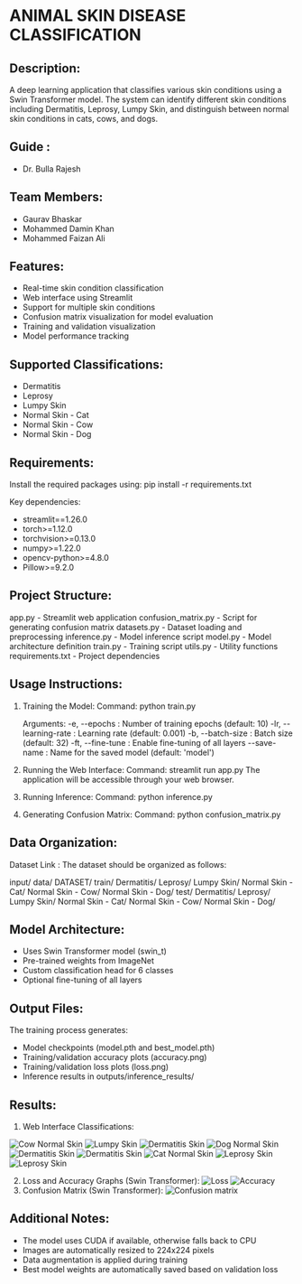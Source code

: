 ANIMAL SKIN DISEASE CLASSIFICATION
==================================

Description:
------------
A deep learning application that classifies various skin conditions using a Swin Transformer model. The system can identify different skin conditions including Dermatitis, Leprosy, Lumpy Skin, and distinguish between normal skin conditions in cats, cows, and dogs.

Guide :
--------
* Dr. Bulla Rajesh

Team Members:
-------------
* Gaurav Bhaskar 
* Mohammed Damin Khan 
* Mohammed Faizan Ali 


Features:
---------
* Real-time skin condition classification
* Web interface using Streamlit
* Support for multiple skin conditions
* Confusion matrix visualization for model evaluation
* Training and validation visualization
* Model performance tracking

Supported Classifications:
--------------------------
* Dermatitis
* Leprosy
* Lumpy Skin
* Normal Skin - Cat
* Normal Skin - Cow
* Normal Skin - Dog

Requirements:
-------------
Install the required packages using:
pip install -r requirements.txt

Key dependencies:
* streamlit==1.26.0
* torch>=1.12.0
* torchvision>=0.13.0
* numpy>=1.22.0
* opencv-python>=4.8.0
* Pillow>=9.2.0

Project Structure:
-----------------
app.py                   - Streamlit web application
confusion_matrix.py      - Script for generating confusion matrix
datasets.py              - Dataset loading and preprocessing
inference.py             - Model inference script
model.py                 - Model architecture definition
train.py                 - Training script
utils.py                 - Utility functions
requirements.txt         - Project dependencies

Usage Instructions:
------------------

1. Training the Model:
   Command: python train.py 

   Arguments:
   -e, --epochs         : Number of training epochs (default: 10)
   -lr, --learning-rate : Learning rate (default: 0.001)
   -b, --batch-size     : Batch size (default: 32)
   -ft, --fine-tune     : Enable fine-tuning of all layers
   --save-name          : Name for the saved model (default: 'model')

2. Running the Web Interface:
   Command: streamlit run app.py
   The application will be accessible through your web browser.

3. Running Inference:
   Command: python inference.py 

4. Generating Confusion Matrix:
   Command: python confusion_matrix.py

Data Organization:
-----------------
Dataset Link : 
The dataset should be organized as follows:

input/
    data/
        DATASET/
            train/
                Dermatitis/
                Leprosy/
                Lumpy Skin/
                Normal Skin - Cat/
                Normal Skin - Cow/
                Normal Skin - Dog/
            test/
                Dermatitis/
                Leprosy/
                Lumpy Skin/
                Normal Skin - Cat/
                Normal Skin - Cow/
                Normal Skin - Dog/

Model Architecture:
------------------
* Uses Swin Transformer model (swin_t)
* Pre-trained weights from ImageNet
* Custom classification head for 6 classes
* Optional fine-tuning of all layers

Output Files:
------------
The training process generates:
* Model checkpoints (model.pth and best_model.pth)
* Training/validation accuracy plots (accuracy.png)
* Training/validation loss plots (loss.png)
* Inference results in outputs/inference_results/

Results:
--------

1. Web Interface Classifications:

![Cow Normal Skin](Images/Cow-normal-skin.png)
![Lumpy Skin](Images/1-Lumpy-Skin-Disease.png) 
![Dermatitis Skin](Images/2-Lumpy-Skin-Disease.png)
![Dog Normal Skin](Images/Dog-normal-skin.png)
![Dermatitis Skin](Images/1-Dermatitis-Skin-Disease.png) 
![Dermatitis Skin](Images/2-Dermatitis-Skin-Disease.png)
![Cat Normal Skin](Images/Cat-normal-skin.png)
![Leprosy Skin](Images/1-Leprosy-Skin-Disease.png) 
![Leprosy Skin](Images/2-Leprosy-Skin-Disease.png)

2. Loss and Accuracy Graphs (Swin Transformer):
![Loss](Images/loss.png)
![Accuracy](Images/accuracy.png)
4. Confusion Matrix (Swin Transformer):
![Confusion matrix](Images/confusion_matrix.png)


Additional Notes:
----------------
* The model uses CUDA if available, otherwise falls back to CPU
* Images are automatically resized to 224x224 pixels
* Data augmentation is applied during training
* Best model weights are automatically saved based on validation loss





